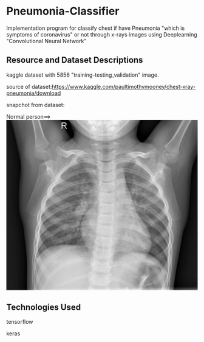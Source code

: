 # Pneumonia-Classifier
Implementation program for classify chest if have Pneumonia "which is symptoms of coronavirus" or not  through x-rays images using Deeplearning "Convolutional Neural Network" 

## Resource and Dataset Descriptions
kaggle dataset with 5856 "training-testing_validation" image.

source of dataset:https://www.kaggle.com/paultimothymooney/chest-xray-pneumonia/download

snapchot from dataset:

Normal person==>
![alt text](https://github.com/AhmedMokbel/Pneumonia-Classifier/blob/master/dataset/train/NORMAL/IM-0115-0001.jpeg)



## Technologies Used
tensorflow

keras
